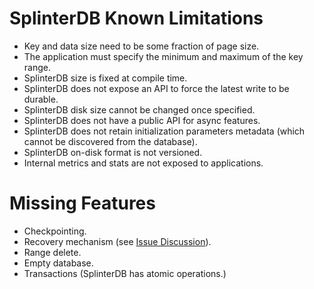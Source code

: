 # SplinterDB Known Limitations 

* Key and data size need to be some fraction of page size. 
* The application must specify the minimum and maximum of the key range.
* SplinterDB size is fixed at compile time.
* SplinterDB does not expose an API to force the latest write to be durable.
* SplinterDB disk size cannot be changed once specified.
* SplinterDB does not have a public API for async features.
* SplinterDB does not retain initialization parameters metadata (which cannot be discovered from the database).
* SplinterDB on-disk format is not versioned.
* Internal metrics and stats are not exposed to applications.

# Missing Features
* Checkpointing. 
* Recovery mechanism (see [Issue Discussion](../issues/236)).
* Range delete.
* Empty database.
* Transactions (SplinterDB has atomic operations.)
